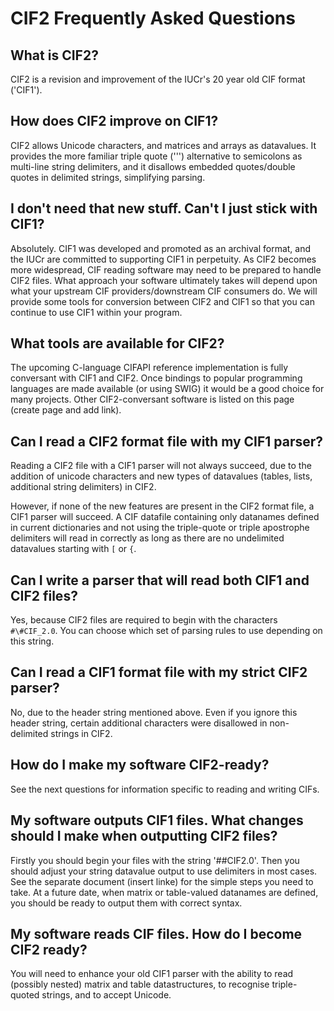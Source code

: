 # CIF2 Frequently Asked Questions

## What is CIF2? 

CIF2 is a revision and improvement of the IUCr's 20 year old CIF format ('CIF1'). 

## How does CIF2 improve on CIF1?

CIF2 allows Unicode characters, and matrices and arrays as
datavalues. It provides the more familiar triple quote (''')
alternative to semicolons as multi-line string delimiters, and it
disallows embedded quotes/double quotes in delimited strings,
simplifying parsing.

## I don't need that new stuff. Can't I just stick with CIF1?

Absolutely. CIF1 was developed and promoted as an archival format, and the 
IUCr are committed to supporting CIF1 in perpetuity.  As CIF2 becomes more
widespread, CIF reading software may need to be prepared to handle CIF2 files.
What approach your software ultimately takes will depend upon
what your upstream CIF providers/downstream CIF consumers do.  We will
provide some tools for conversion between CIF2 and CIF1 so that you can
continue to use CIF1 within your program.

## What tools are available for CIF2?

The upcoming C-language CIFAPI reference implementation is fully conversant with
CIF1 and CIF2. Once bindings to popular programming languages are made available (or using
SWIG) it would be a good choice for many projects.  Other CIF2-conversant software
is listed on this page (create page and add link).

## Can I read a CIF2 format file with my CIF1 parser?

Reading a CIF2 file with a CIF1 parser will not always succeed, due to
the addition of unicode characters and new types of datavalues (tables, lists,
additional string delimiters) in
CIF2.  

However, if none of the new features are
present in the CIF2 format file, a CIF1 parser will succeed.  A
CIF datafile containing only datanames defined in current dictionaries and not using
the triple-quote or triple apostrophe delimiters will read in correctly as long
as there are no undelimited datavalues starting with `[` or `{`.

## Can I write a parser that will read both CIF1 and CIF2 files?

Yes, because CIF2 files are required to begin with the characters `#\#CIF_2.0`. You can
choose which set of parsing rules to use depending on this string.

## Can I read a CIF1 format file with my strict CIF2 parser?

No, due to the header string mentioned above. Even if you ignore this header string,
certain additional characters were disallowed in non-delimited strings in CIF2.

## How do I make my software CIF2-ready?

See the next questions for information specific to reading and writing CIFs.

## My software outputs CIF1 files.  What changes should I make when outputting CIF2 files?

Firstly you should begin your files with the string '#\#CIF2.0'. Then
you should adjust your string datavalue output to use delimiters in
most cases. See the separate document (insert linke) for the simple steps you need to
take.  At a future date, when matrix or table-valued datanames are
defined, you should be ready to output them with correct syntax.

## My software reads CIF files. How do I become CIF2 ready?

You will need to enhance your old CIF1 parser with the ability to read
(possibly nested) matrix and table datastructures, to recognise
triple-quoted strings, and to accept Unicode.  
